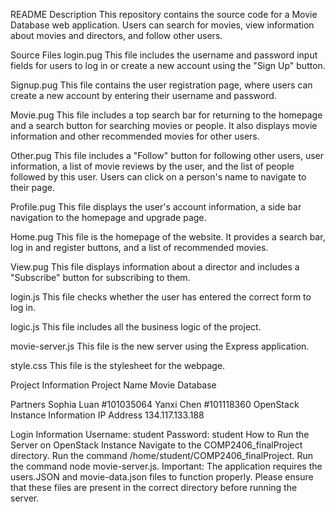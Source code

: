 README
Description
This repository contains the source code for a Movie Database web application. Users can search for movies, view information about movies and directors, and follow other users.

Source Files
login.pug
This file includes the username and password input fields for users to log in or create a new account using the "Sign Up" button.

Signup.pug
This file contains the user registration page, where users can create a new account by entering their username and password.

Movie.pug
This file includes a top search bar for returning to the homepage and a search button for searching movies or people. It also displays movie information and other recommended movies for other users.

Other.pug
This file includes a "Follow" button for following other users, user information, a list of movie reviews by the user, and the list of people followed by this user. Users can click on a person's name to navigate to their page.

Profile.pug
This file displays the user's account information, a side bar navigation to the homepage and upgrade page.

Home.pug
This file is the homepage of the website. It provides a search bar, log in and register buttons, and a list of recommended movies.

View.pug
This file displays information about a director and includes a "Subscribe" button for subscribing to them.

login.js
This file checks whether the user has entered the correct form to log in.

logic.js
This file includes all the business logic of the project.

movie-server.js
This file is the new server using the Express application.

style.css
This file is the stylesheet for the webpage.

Project Information
Project Name
Movie Database

Partners
Sophia Luan #101035064
Yanxi Chen #101118360
OpenStack Instance Information
IP Address
134.117.133.188

Login Information
Username: student
Password: student
How to Run the Server on OpenStack Instance
Navigate to the COMP2406_finalProject directory.
Run the command /home/student/COMP2406_finalProject.
Run the command node movie-server.js.
Important: The application requires the users.JSON and movie-data.json files to function properly. Please ensure that these files are present in the correct directory before running the server.
